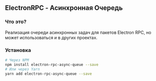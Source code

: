 ## ElectronRPC - Асинхронная Очередь

### Что это?

Реализация очереди асинхронных задач для пакетов Electron RPC, но может использоваться и в других проектах.

### Установка

```bash
# Через NPM
npm install electron-rpc-async-queue --save
# Или через Yarn
yarn add electron-rpc-async-queue --save
```
